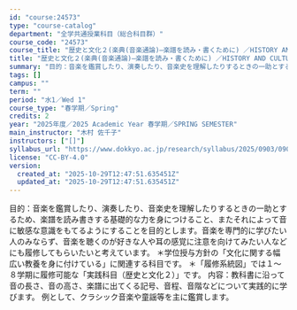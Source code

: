 ```yaml
---
id: "course:24573"
type: "course-catalog"
department: "全学共通授業科目（総合科目群）"
course_code: "24573"
course_title: "歴史と文化２(楽典(音楽通論)―楽譜を読み・書くために) ／HISTORY AND CULTURE2(MUSICAL GRAMMAR (INTRODUCTION TO MUSIC): READING AND WRITING MUSICAL SCORES)"
title: "歴史と文化２(楽典(音楽通論)―楽譜を読み・書くために) ／HISTORY AND CULTURE2(MUSICAL GRAMMAR (INTRODUCTION TO MUSIC): READING AND WRITING MUSICAL SCORES)"
summary: "目的：音楽を鑑賞したり、演奏したり、音楽史を理解したりするときの一助とするため、楽譜を読み書きする基礎的な力を身につけること、またそれによって音に敏感な意識をもてるようにすることを目的とします。音楽を専門的に学びたい人のみならず、音楽を聴く…"
tags: []
campus: ""
term: ""
period: "水1／Wed 1"
course_type: "春学期／Spring"
credits: 2
year: "2025年度／2025 Academic Year 春学期／SPRING SEMESTER"
main_instructor: "木村 佐千子"
instructors: ["[]"]
syllabus_url: "https://www.dokkyo.ac.jp/research/syllabus/2025/0903/0903_24573_ja_JP.html"
license: "CC-BY-4.0"
version:
  created_at: "2025-10-29T12:47:51.635451Z"
  updated_at: "2025-10-29T12:47:51.635451Z"
---
```

目的：音楽を鑑賞したり、演奏したり、音楽史を理解したりするときの一助とするため、楽譜を読み書きする基礎的な力を身につけること、またそれによって音に敏感な意識をもてるようにすることを目的とします。音楽を専門的に学びたい人のみならず、音楽を聴くのが好きな人や耳の感覚に注意を向けてみたい人などにも履修してもらいたいと考えています。 ＊学位授与方針の「文化に関する幅広い教養を身に付けている」に関連する科目です。 ＊「履修系統図」では１～８学期に履修可能な「実践科目（歴史と文化２）」です。 内容：教科書に沿って音の長さ、音の高さ、楽譜に出てくる記号、音程、音階などについて実践的に学びます。 例として、クラシック音楽や童謡等を主に鑑賞します。
